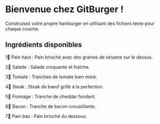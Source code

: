 # Bienvenue chez GitBurger !
Construisez votre propre hamburger en utilisant des fichiers texte pour chaque couche.

## Ingrédients disponibles
1🥯 Pain haut : Pain brioché avec des graines de sésame sur le dessus.

2🥬 Salade : Salade croquante et fraîche.

3🍅 Tomate : Tranches de tomate bien mûre.

4🥩 Steak : Steak de bœuf grillé à la perfection.

5🧀 Fromage : Tranche de cheddar fondant.

6🥓 Bacon : Tranche de bacon croustillante.

7🍞 Pain bas : Pain brioché du dessous.